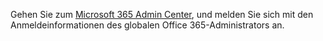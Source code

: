 Gehen Sie zum [Microsoft 365 Admin Center](https://admin.microsoft.com), und melden Sie sich mit den Anmeldeinformationen des globalen Office 365-Administrators an.
